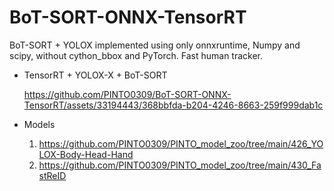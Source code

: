 # BoT-SORT-ONNX-TensorRT
BoT-SORT + YOLOX implemented using only onnxruntime, Numpy and scipy, without cython_bbox and PyTorch. Fast human tracker.

- TensorRT + YOLOX-X + BoT-SORT

  https://github.com/PINTO0309/BoT-SORT-ONNX-TensorRT/assets/33194443/368bbfda-b204-4246-8663-259f999dab1c

- Models
  
   1. https://github.com/PINTO0309/PINTO_model_zoo/tree/main/426_YOLOX-Body-Head-Hand
   2. https://github.com/PINTO0309/PINTO_model_zoo/tree/main/430_FastReID
